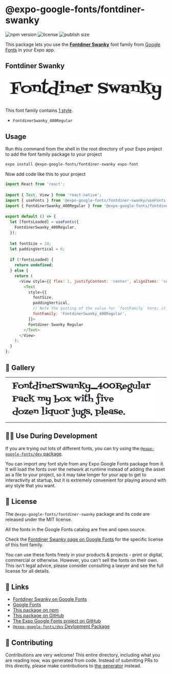 # @expo-google-fonts/fontdiner-swanky

![npm version](https://flat.badgen.net/npm/v/@expo-google-fonts/fontdiner-swanky)
![license](https://flat.badgen.net/github/license/expo/google-fonts)
![publish size](https://flat.badgen.net/packagephobia/install/@expo-google-fonts/fontdiner-swanky)

This package lets you use the [**Fontdiner Swanky**](https://fonts.google.com/specimen/Fontdiner+Swanky) font family from [Google Fonts](https://fonts.google.com/) in your Expo app.

## Fontdiner Swanky

![Fontdiner Swanky](./font-family.png)

This font family contains [1 style](#-gallery).

- `FontdinerSwanky_400Regular`

## Usage

Run this command from the shell in the root directory of your Expo project to add the font family package to your project
```sh
expo install @expo-google-fonts/fontdiner-swanky expo-font
```

Now add code like this to your project
```js
import React from 'react';

import { Text, View } from 'react-native';
import { useFonts } from '@expo-google-fonts/fontdiner-swanky/useFonts';
import { FontdinerSwanky_400Regular } from '@expo-google-fonts/fontdiner-swanky/400Regular';

export default () => {
  let [fontsLoaded] = useFonts({
    FontdinerSwanky_400Regular,
  });

  let fontSize = 24;
  let paddingVertical = 6;

  if (!fontsLoaded) {
    return undefined;
  } else {
    return (
      <View style={{ flex: 1, justifyContent: 'center', alignItems: 'center' }}>
        <Text
          style={{
            fontSize,
            paddingVertical,
            // Note the quoting of the value for `fontFamily` here; it expects a string!
            fontFamily: 'FontdinerSwanky_400Regular',
          }}>
          Fontdiner Swanky Regular
        </Text>
      </View>
    );
  }
};

```

## 🔡 Gallery


||||
|-|-|-|
|![FontdinerSwanky_400Regular](./FontdinerSwanky_400Regular.ttf.png)||||


## 👩‍💻 Use During Development

If you are trying out lots of different fonts, you can try using the [`@expo-google-fonts/dev` package](https://github.com/expo/google-fonts/tree/master/font-packages/dev#readme).

You can import *any* font style from any Expo Google Fonts package from it. It will load the fonts
over the network at runtime instead of adding the asset as a file to your project, so it may take longer
for your app to get to interactivity at startup, but it is extremely convenient
for playing around with any style that you want.

## 📖 License

The `@expo-google-fonts/fontdiner-swanky` package and its code are released under the MIT license.

All the fonts in the Google Fonts catalog are free and open source.

Check the [Fontdiner Swanky page on Google Fonts](https://fonts.google.com/specimen/Fontdiner+Swanky) for the specific license of this font family.

You can use these fonts freely in your products & projects - print or digital, commercial or otherwise. However, you can't sell the fonts on their own. This isn't legal advice, please consider consulting a lawyer and see the full license for all details.

## 🔗 Links

- [Fontdiner Swanky on Google Fonts](https://fonts.google.com/specimen/Fontdiner+Swanky)
- [Google Fonts](https://fonts.google.com/)
- [This package on npm](https://www.npmjs.com/package/@expo-google-fonts/fontdiner-swanky)
- [This package on GitHub](https://github.com/expo/google-fonts/tree/master/font-packages/fontdiner-swanky)
- [The Expo Google Fonts project on GitHub](https://github.com/expo/google-fonts)
- [`@expo-google-fonts/dev` Devlopment Package](https://github.com/expo/google-fonts/tree/master/font-packages/dev)

## 🤝 Contributing

Contributions are very welcome! This entire directory, including what you are reading now, was generated from code. Instead of submitting PRs to this directly, please make contributions to [the generator](https://github.com/expo/google-fonts/tree/master/packages/generator) instead.

